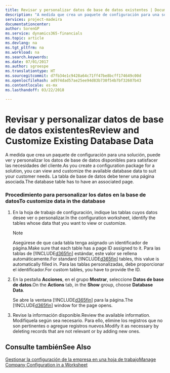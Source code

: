 ```yaml
---
title: Revisar y personalizar datos de base de datos existentes | Documentos de Microsoft
description: "A medida que crea un paquete de configuración para una solución, puede ver y personalizar los datos de base de datos disponibles para satisfacer las necesidades del cliente. La tabla de base de datos debe tener una página asociada."
services: project-madeira
documentationcenter: 
author: SorenGP
ms.service: dynamics365-financials
ms.topic: article
ms.devlang: na
ms.tgt_pltfrm: na
ms.workload: na
ms.search.keywords: 
ms.date: 07/01/2017
ms.author: sgroespe
ms.translationtype: HT
ms.sourcegitcommit: d7fb34e1c9428a64c71ff47be8bcff174649c00d
ms.openlocfilehash: ad974dad57ae25ee94d83b730f54b7bf32607b43
ms.contentlocale: es-mx
ms.lasthandoff: 03/22/2018

---
```

# <a name="review-and-customize-existing-database-data"></a><span data-ttu-id="8d839-104">Revisar y personalizar datos de base de datos existentes</span><span class="sxs-lookup"><span data-stu-id="8d839-104">Review and Customize Existing Database Data</span></span>
<span data-ttu-id="8d839-105">A medida que crea un paquete de configuración para una solución, puede ver y personalizar los datos de base de datos disponibles para satisfacer las necesidades del cliente.</span><span class="sxs-lookup"><span data-stu-id="8d839-105">As you create a configuration package for a solution, you can view and customize the available database data to suit your customer needs.</span></span> <span data-ttu-id="8d839-106">La tabla de base de datos debe tener una página asociada.</span><span class="sxs-lookup"><span data-stu-id="8d839-106">The database table has to have an associated page.</span></span>  

### <a name="to-customize-data-in-the-database"></a><span data-ttu-id="8d839-107">Procedimiento para personalizar los datos en la base de datos</span><span class="sxs-lookup"><span data-stu-id="8d839-107">To customize data in the database</span></span>  

1.  <span data-ttu-id="8d839-108">En la hoja de trabajo de configuración, indique las tablas cuyos datos desee ver o personalizar.</span><span class="sxs-lookup"><span data-stu-id="8d839-108">In the configuration worksheet, identify the tables whose data that you want to view or customize.</span></span>  

    > [!NOTE]  
    >  <span data-ttu-id="8d839-109">Asegúrese de que cada tabla tenga asignado un identificador de página.</span><span class="sxs-lookup"><span data-stu-id="8d839-109">Make sure that each table has a page ID assigned to it.</span></span> <span data-ttu-id="8d839-110">Para las tablas de [!INCLUDE[d365fin](includes/d365fin_md.md)] estándar, este valor se rellena automáticamente.</span><span class="sxs-lookup"><span data-stu-id="8d839-110">For standard [!INCLUDE[d365fin](includes/d365fin_md.md)] tables, this value is automatically filled in.</span></span> <span data-ttu-id="8d839-111">Para las tablas personalizadas, debe proporcionar el identificador.</span><span class="sxs-lookup"><span data-stu-id="8d839-111">For custom tables, you have to provide the ID.</span></span>  

2.  <span data-ttu-id="8d839-112">En la pestaña **Acciones**, en el grupo **Mostrar**, seleccione **Datos de base de datos**.</span><span class="sxs-lookup"><span data-stu-id="8d839-112">On the **Actions** tab, in the **Show** group, choose **Database Data**.</span></span>  

     <span data-ttu-id="8d839-113">Se abre la ventana [!INCLUDE[d365fin](includes/d365fin_md.md)] para la página.</span><span class="sxs-lookup"><span data-stu-id="8d839-113">The [!INCLUDE[d365fin](includes/d365fin_md.md)] window for the page opens.</span></span>  

3.  <span data-ttu-id="8d839-114">Revise la información disponible.</span><span class="sxs-lookup"><span data-stu-id="8d839-114">Review the available information.</span></span> <span data-ttu-id="8d839-115">Modifíquela según sea necesario. Para ello, elimine los registros que no son pertinentes o agregue registros nuevos.</span><span class="sxs-lookup"><span data-stu-id="8d839-115">Modify it as necessary by deleting records that are not relevant or by adding new ones.</span></span>  

## <a name="see-also"></a><span data-ttu-id="8d839-116">Consulte también</span><span class="sxs-lookup"><span data-stu-id="8d839-116">See Also</span></span>  
 [<span data-ttu-id="8d839-117">Gestionar la configuración de la empresa en una hoja de trabajo</span><span class="sxs-lookup"><span data-stu-id="8d839-117">Manage Company Configuration in a Worksheet</span></span>](admin-how-to-manage-company-configuration-in-a-worksheet.md)

